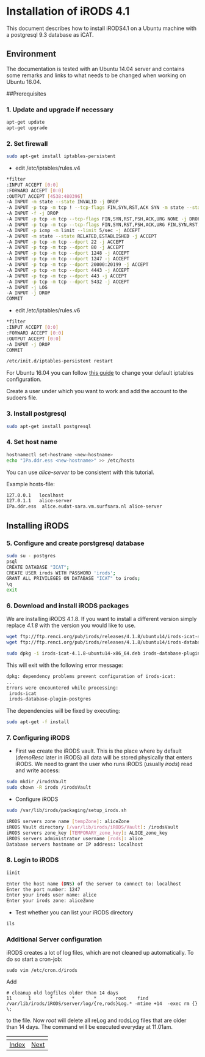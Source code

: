 # Installation of iRODS 4.1
This document describes how to install iRODS4.1 on a Ubuntu machine with a postgresql 9.3 database as iCAT.

## Environment
The documentation is tested with an Ubuntu 14.04 server and contains some remarks and links to what needs to be changed when working on Ubuntu 16.04.

##Prerequisites
### 1. Update and upgrade if necessary
```sh
apt-get update
apt-get upgrade
```
### 2. Set firewall
```sh
sudo apt-get install iptables-persistent
```
- edit /etc/iptables/rules.v4
```sh
*filter
:INPUT ACCEPT [0:0]
:FORWARD ACCEPT [0:0]
:OUTPUT ACCEPT [4538:480396]
-A INPUT -m state --state INVALID -j DROP
-A INPUT -p tcp -m tcp ! --tcp-flags FIN,SYN,RST,ACK SYN -m state --state NEW -j DROP
-A INPUT -f -j DROP
-A INPUT -p tcp -m tcp --tcp-flags FIN,SYN,RST,PSH,ACK,URG NONE -j DROP
-A INPUT -p tcp -m tcp --tcp-flags FIN,SYN,RST,PSH,ACK,URG FIN,SYN,RST,PSH,ACK,URG -j DROP
-A INPUT -p icmp -m limit --limit 5/sec -j ACCEPT
-A INPUT -m state --state RELATED,ESTABLISHED -j ACCEPT
-A INPUT -p tcp -m tcp --dport 22 -j ACCEPT
-A INPUT -p tcp -m tcp --dport 80 -j ACCEPT
-A INPUT -p tcp -m tcp --dport 1248 -j ACCEPT
-A INPUT -p tcp -m tcp --dport 1247 -j ACCEPT
-A INPUT -p tcp -m tcp --dport 20000:20199 -j ACCEPT
-A INPUT -p tcp -m tcp --dport 4443 -j ACCEPT
-A INPUT -p tcp -m tcp --dport 443 -j ACCEPT
-A INPUT -p tcp -m tcp --dport 5432 -j ACCEPT
-A INPUT -j LOG
-A INPUT -j DROP
COMMIT
```
- edit /etc/iptables/rules.v6
```sh
*filter
:INPUT ACCEPT [0:0]
:FORWARD ACCEPT [0:0]
:OUTPUT ACCEPT [0:0]
-A INPUT -j DROP
COMMIT
```

```sh
/etc/init.d/iptables-persistent restart
```
For Ubuntu 16.04 you can follow [this guide](http://dev-notes.eu/2016/08/persistent-iptables-rules-in-ubuntu-16-04-xenial-xerus/) to change your default iptables configuration.

Create a user under which you want to work and add the account to the sudoers file.

### 3. Install postgresql
```sh
sudo apt-get install postgresql
```

### 4. Set host name

```sh
hostnamectl set-hostname <new-hostname>
echo "IPa.ddr.ess <new-hostname>" >> /etc/hosts
```
You can use *alice-server* to be consistent with this tutorial.

Example hosts-file:
```sh
127.0.0.1   localhost
127.0.1.1	alice-server
IPa.ddr.ess  alice.eudat-sara.vm.surfsara.nl alice-server
```

## Installing iRODS
### 5. Configure and create porstgresql database
```sh
sudo su - postgres
psql
CREATE DATABASE "ICAT";
CREATE USER irods WITH PASSWORD 'irods';
GRANT ALL PRIVILEGES ON DATABASE "ICAT" to irods;
\q
exit
```
### 6. Download and install iRODS packages
We are installing iRODS 4.1.8. If you want to install a different version simply replace *4.1.8* with the version you would like to use.
```sh
wget ftp://ftp.renci.org/pub/irods/releases/4.1.8/ubuntu14/irods-icat-4.1.8-ubuntu14-x86_64.deb
wget ftp://ftp.renci.org/pub/irods/releases/4.1.8/ubuntu14/irods-database-plugin-postgres-1.8-ubuntu14-x86_64.deb
```

```sh
sudo dpkg -i irods-icat-4.1.8-ubuntu14-x86_64.deb irods-database-plugin-postgres-1.8-ubuntu14-x86_64.deb
```
This will exit with the following error message:
```sh
dpkg: dependency problems prevent configuration of irods-icat:
...
Errors were encountered while processing:
 irods-icat
 irods-database-plugin-postgres
```
The dependencies will be fixed by executing:
```sh
sudo apt-get -f install
```

### 7. Configuring iRODS
- First we create the iRODS vault. This is the place where by default (*demoResc* later in iRODS) all data will be stored physically that enters iRODS. We need to grant the user who runs iRODS (usually *irods*) read and write access:
```sh
sudo mkdir /irodsVault
sudo chown -R irods /irodsVault
```

- Configure iRODS
```sh
sudo /var/lib/irods/packaging/setup_irods.sh
```

```sh
iRODS servers zone name [tempZone]: aliceZone
iRODS Vault directory [/var/lib/irods/iRODS/Vault]: /irodsVault
iRODS servers zone_key [TEMPORARY_zone_key]: ALICE_zone_key
iRODS servers administrator username [rods]: alice
Database servers hostname or IP address: localhost
```

### 8. Login to iRODS

```sh
iinit
```

```sh
Enter the host name (DNS) of the server to connect to: localhost
Enter the port number: 1247
Enter your irods user name: alice
Enter your irods zone: aliceZone
```
- Test whether you can list your iRODS directory
```sh
ils
```

### Additional Server configuration
iRODS creates a lot of log files, which are not cleaned up automatically. To do so start a cron-job:
```
sudo vim /etc/cron.d/irods
```
Add
```
# cleanup old logfiles older than 14 days
11      1       *       *       *       root    find /var/lib/irods/iRODS/server/log/{re,rods}Log.* -mtime +14  -exec rm {} \;
```
to the file. 
Now *root* will delete all reLog and rodsLog files that are older than 14 days. The command will be executed everyday at 11.01am.

[]()|[]()
----|----
 [Index](https://github.com/EUDAT-Training/B2SAFE-B2STAGE-Training)  | [Next](01-iRODS-handson-user.md)
